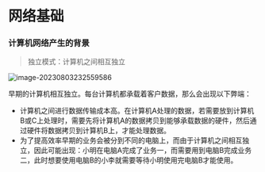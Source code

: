 # 网络基础

### 计算机网络产生的背景

> 独立模式：计算机之间相互独立

![image-20230803232559586](https://non1.oss-cn-guangzhou.aliyuncs.com/write1/202308032326552.png)

早期的计算机相互独立。每台计算机都承载着客户数据，那么会出现以下弊端：

* 计算机之间进行数据传输成本高。在计算机A处理的数据，若需要放到计算机B或C上处理时，需要先将计算机A的数据拷贝到能够承载数据的硬件，然后通过硬件将数据拷贝到计算机B上，才能处理数据。
* 为了提高效率早期的业务会被分到不同的电脑上，而由于计算机之间相互独立，因此可能出现：小明在电脑A完成了业务一，而需要用到电脑B完成业务二，此时想要使用电脑B的小李就需要等待小明使用完电脑B才能使用。